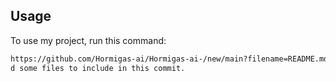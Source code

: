

## Usage

To use my project, run this command:

```bash
https://github.com/Hormigas-ai/Hormigas-ai-/new/main?filename=README.mdpython my_project.py
d some files to include in this commit. 
